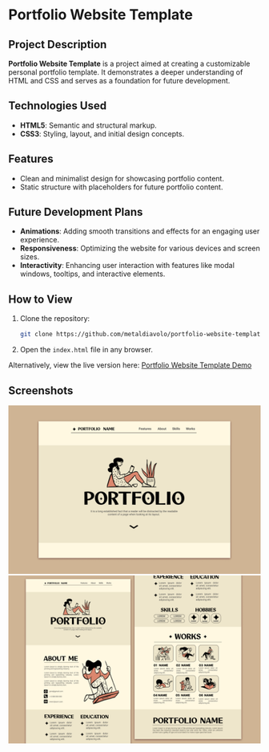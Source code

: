 # Portfolio Website Template  

## Project Description  
**Portfolio Website Template** is a project aimed at creating a customizable personal portfolio template. It demonstrates a deeper understanding of HTML and CSS and serves as a foundation for future development.  

## Technologies Used  
- **HTML5**: Semantic and structural markup.  
- **CSS3**: Styling, layout, and initial design concepts.  

## Features  
- Clean and minimalist design for showcasing portfolio content.  
- Static structure with placeholders for future portfolio content.  

## Future Development Plans  
- **Animations**: Adding smooth transitions and effects for an engaging user experience.  
- **Responsiveness**: Optimizing the website for various devices and screen sizes.  
- **Interactivity**: Enhancing user interaction with features like modal windows, tooltips, and interactive elements.  

## How to View  
1. Clone the repository:  
   ```bash  
   git clone https://github.com/metaldiavolo/portfolio-website-template.git  
   ```  
2. Open the `index.html` file in any browser.  

Alternatively, view the live version here: [Portfolio Website Template Demo](https://metaldiavolo.github.io/portfolio-website-template/)  

## Screenshots
![Homepage](assets/images/homepage-screenshot.png)
![Projects Section](assets/images/projects-screenshot.png)